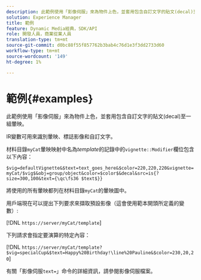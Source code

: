 ```yaml
---
description: 此範例使用「影像伺服」來為物件上色，並套用包含自訂文字的貼文(decal)至一組暈映。
solution: Experience Manager
title: 範例
feature: Dynamic Media經典，SDK/API
role: 開發人員，商業從業人員
translation-type: tm+mt
source-git-commit: d0bc88f55f857762b3bab4c76d1e3f3dd2733d60
workflow-type: tm+mt
source-wordcount: '149'
ht-degree: 1%

---
```



# 範例{#examples}

此範例使用「影像伺服」來為物件上色，並套用包含自訂文字的貼文(decal)至一組暈映。

IR變數可用來識別暈映、標誌影像和自訂文字。

材料目錄`myCat`暈映映射中名為&#x200B;*template*&#x200B;的記錄中的`vignette::Modifier`欄位包含以下內容：

`$vig=defaultVignette&$text=text_goes_here&$color=220,220,220&vignette=myCat/$vig$&obj=group/object&color=$color$&decal&src=is{?size=300,100&text={\qc\fs36 $text$}}`

將使用的所有暈映都列在材料目錄`myCat`的暈映圖中。

用戶端現在可以提出下列要求來擷取預設影像（這會使用範本開頭所定義的變數）:

[!DNL `https://server/myCat/template`]

下列請求會指定要演算的特定內容：

[!DNL `https://server/myCat/template?$vig=specialCup&$text=Happy%20Birthday!\line%20Pauline&$color=230,20,20`]

有關「影像伺服`text=`」命令的詳細資訊，請參閱影像伺服檔案。
